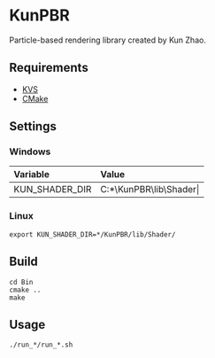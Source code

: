 KunPBR
===
Particle-based rendering library created by Kun Zhao.

## Requirements
* [KVS](https://github.com/zkbreeze/kvs/) 
* [CMake](http://www.cmake.org/)

## Settings

### Windows
|Variable|Value|
|:-------|:----|
|KUN_SHADER_DIR |C:*\KunPBR\lib\Shader\|

### Linux
```
export KUN_SHADER_DIR=*/KunPBR/lib/Shader/
```

## Build
```
cd Bin
cmake ..
make
```

## Usage
```
./run_*/run_*.sh
```